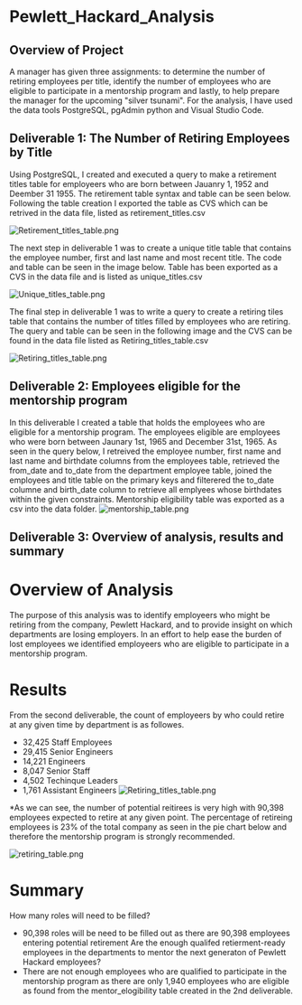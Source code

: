 # Pewlett_Hackard_Analysis

## Overview of Project
A manager has given three assignments: to determine the number of retiring employees per title, identify the number of employees who are eligible to participate in a mentorship program and lastly, to help prepare the manager for the upcoming "silver tsunami". For the analysis, I have used the data tools PostgreSQL, pgAdmin python and Visual Studio Code.

## Deliverable 1: The Number of Retiring Employees by Title
Using PostgreSQL, I created and executed a query to make a retirement titles table for employeers who are born between Jauanry 1, 1952 and Deember 31 1955. The retirement table syntax and table can be seen below. Following the table creation I exported the table as CVS which can be retrived in the data file, listed as retirement_titles.csv

![Retirement_titles_table.png](https://user-images.githubusercontent.com/48603147/145732284-f42c55d7-f057-4b84-bf7b-1c4efbcb5a2a.png)

The next step in deliverable 1 was to create a unique title table that contains the employee number, first and last name and most recent title. The code and table can be seen in the image below. Table has been exported as a CVS in the data file and is listed as unique_titles.csv

![Unique_titles_table.png](https://user-images.githubusercontent.com/48603147/145732245-9bcd65f6-b25b-4c73-864b-9e1c09d286f1.png)

The final step in deliverable 1 was to write a query to create a retiring tiles table that contains the number of titles filled by employees who are retiring. The query and table can be seen in the following image and the CVS can be found in the data file listed as Retiring_titles_table.csv

![Retiring_titles_table.png](https://user-images.githubusercontent.com/48603147/145732205-23aaf015-fc09-4d6a-a235-efc87e8d408e.png)

## Deliverable 2: Employees eligible for the mentorship program
In this deliverable I created a table that holds the employees who are eligible for a mentorship program. The employees eligible are employees who were born between Jaunary 1st, 1965 and December 31st, 1965. As seen in the query below, I retreived the employee number, first name and last name and birthdate columns from the employees table, retrieved the from_date and to_date from the department employee table, joined the employees and title table on the primary keys and filterered the to_date columne and birth_date column to retrieve all emplyees whose birthdates within the given constraints. Mentorship eligibility table was exported as a csv into the data folder.
![mentorship_table.png](https://user-images.githubusercontent.com/48603147/145733249-fb2c111c-7e9d-4f47-905d-ac7ff871e061.png)

## Deliverable 3: Overview of analysis, results and summary
# Overview of Analysis 
The purpose of this analysis was to identify employeers who might be retiring from the company, Pewlett Hackard, and to provide insight on which departments are losing employers. In an effort to help ease the burden of lost employees we identified employeers who are eligible to participate in a mentorship program. 
# Results
From the second deliverable, the count of employeers by who could retire at any given time by department is as followes. 
* 32,425 Staff Employees
* 29,415 Senior Engineers
* 14,221 Engineers
* 8,047 Senior Staff
* 4,502 Techinque Leaders
* 1,761 Assistant Engineers
![Retiring_titles_table.png](https://user-images.githubusercontent.com/48603147/145732205-23aaf015-fc09-4d6a-a235-efc87e8d408e.png)

*As we can see, the number of potential reitirees is very high with 90,398 employees expected to retire at any given point. The percentage of retireing employees is 23% of the total company as seen in the pie chart below and therefore the mentorship program is strongly recommended. 

![retiring_table.png](https://user-images.githubusercontent.com/48603147/145734804-c3819f1a-4fc3-492a-8e1c-c559281948fe.png)

# Summary 
How many roles will need to be filled?
* 90,398 roles will be need to be filled out as there are 90,398 employees entering potential retirement
Are the enough qualifed retierment-ready employees in the departments to mentor the next generaton of Pewlett Hackard employees?
* There are not enough employees who are qualified to participate in the mentorship program as there are only 1,940 employees who are eligible as found from the mentor_elogibility table created in the 2nd deliverable.
